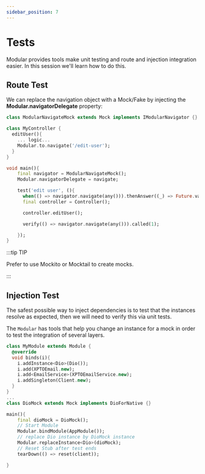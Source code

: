 ```yaml
---
sidebar_position: 7
---
```


# Tests

Modular provides tools make unit testing and route and injection integration easier.
In this session we'll learn how to do this.

## Route Test 

We can replace the navigation object with a Mock/Fake by injecting the **Modular.navigatorDelegate** property:

```dart
class ModularNavigateMock extends Mock implements IModularNavigator {}

class MyController {
  editUser(){
    ... logic...
    Modular.to.navigate('/edit-user');
  }
}

void main(){
    final navigator = ModularNavigateMock();
    Modular.navigatorDelegate = navigate;

    test('edit user', (){
      when(() => navigator.navigate(any())).thenAnswer((_) => Future.value());
      final controller = Controller();

      controller.editUser();

      verify(() => navigator.navigate(any())).called(1);

    });
}

```

:::tip TIP

Prefer to use Mockito or Mocktail to create mocks.

:::


## Injection Test

The safest possible way to inject dependencies is to test that the instances resolve as expected, then
we will need to verify this via unit tests.

The `Modular` has tools that help you change an instance for a mock in order to test the integration of several layers.

```dart {4,18}
class MyModule extends Module {
  @override
  void binds(i){
    i.addInstance<Dio>(Dio());
    i.add(XPTOEmail.new);
    i.add<EmailService>(XPTOEmailService.new);
    i.addSingleton(Client.new);
  }
}
... 
class DioMock extends Mock implements DioForNative {}

main(){
    final dioMock = DioMock();
    // Start Module
    Modular.bindModule(AppModule());
    // replace Dio instance by DioMock instance
    Modular.replaceInstance<Dio>(dioMock);
    // Reset Stub after test ends
    tearDown(() => reset(client));

}
```

